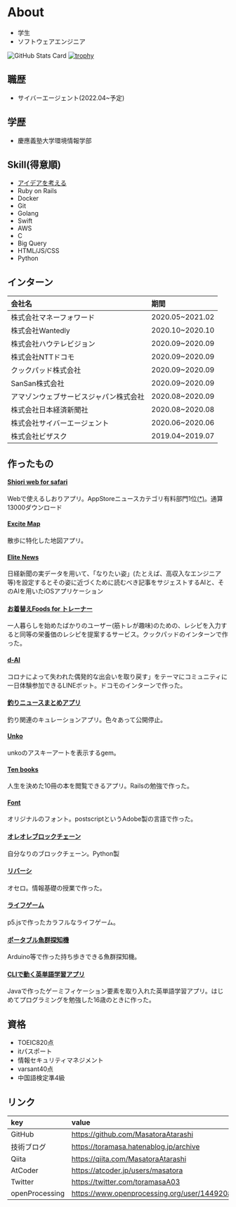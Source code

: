 # About
- 学生
- ソフトウェアエンジニア

![GitHub Stats Card](https://github-readme-stats.vercel.app/api?username=MasatoraAtarashi&count_private=true)
[![trophy](https://github-profile-trophy.vercel.app/?username=MasatoraAtarashi)](https://github.com/ryo-ma/github-profile-trophy)

## 職歴
- サイバーエージェント(2022.04~予定)
## 学歴
- 慶應義塾大学環境情報学部

## Skill(得意順)
- [アイデアを考える](https://qiita.com/MasatoraAtarashi/items/eec4642fe1e6ce79304d)
- Ruby on Rails
- Docker
- Git
- Golang
- Swift
- AWS
- C
- Big Query
- HTML/JS/CSS
- Python

## インターン
| 会社名 | 期間 |
| :--- | :----|
| 株式会社マネーフォワード | 2020.05~2021.02 |
| 株式会社Wantedly | 2020.10~2020.10 |
| 株式会社ハウテレビジョン | 2020.09~2020.09 |
| 株式会社NTTドコモ | 2020.09~2020.09 |
| クックパッド株式会社 | 2020.09~2020.09 |
| SanSan株式会社 | 2020.09~2020.09 |
| アマゾンウェブサービスジャパン株式会社 | 2020.08~2020.09 |
| 株式会社日本経済新聞社 | 2020.08~2020.08 |
| 株式会社サイバーエージェント | 2020.06~2020.06 |
| 株式会社ビザスク | 2019.04~2019.07 |

## 作ったもの
#### [Shiori web for safari](https://apps.apple.com/jp/app/shiori-web-for-safari/id1480539987?l=ja)
Webで使えるしおりアプリ。AppStoreニュースカテゴリ有料部門1位[(*)](https://github.com/MasatoraAtarashi/portfolio/blob/master/1%E3%81%AE%E3%82%B3%E3%83%94%E3%83%BC.jpeg)。通算13000ダウンロード

#### [Excite Map](https://apps.apple.com/jp/app/excite-map/id1510231873)
散歩に特化した地図アプリ。

#### [Elite News]()
日経新聞の実データを用いて、「なりたい姿」(たとえば、高収入なエンジニア等)を設定するとその姿に近づくために読むべき記事をサジェストするAIと、そのAIを用いたiOSアプリケーション

#### [お着替えFoods for トレーナー](https://github.com/MasatoraAtarashi/cookpad-internship-2020-summer-pbl)
一人暮らしを始めたばかりのユーザー(筋トレが趣味)のための、レシピを入力すると同等の栄養価のレシピを提案するサービス。クックパッドのインターンで作った。

#### [d-AI](https://github.com/MasatoraAtarashi/docomo-hacathon-E)
コロナによって失われた偶発的な出会いを取り戻す」をテーマにコミュニティに一日体験参加できるLINEボット。ドコモのインターンで作った。

#### [釣りニュースまとめアプリ](https://apps.apple.com/jp/app/%E9%87%A3%E3%82%8A-%E3%83%8B%E3%83%A5%E3%83%BC%E3%82%B9%E3%81%BE%E3%81%A8%E3%82%81%E3%82%A2%E3%83%97%E3%83%AA/id1479366414)
釣り関連のキュレーションアプリ。色々あって公開停止。

#### [Unko](https://github.com/MasatoraAtarashi/unko)
unkoのアスキーアートを表示するgem。

#### [Ten books](https://ten-books.herokuapp.com/)
人生を決めた10冊の本を閲覧できるアプリ。Railsの勉強で作った。

#### [Font](https://github.com/MasatoraAtarashi/font)
オリジナルのフォント。postscriptというAdobe製の言語で作った。

#### [オレオレブロックチェーン](https://github.com/MasatoraAtarashi/Oreoreblockchain)
自分なりのブロックチェーン。Python製

#### [リバーシ](http://web.sfc.keio.ac.jp/~t17023ma/info2/final/Reversi/Reversi.html)
オセロ。情報基礎の授業で作った。

#### [ライフゲーム](https://openprocessing.org/sketch/649752)
p5.jsで作ったカラフルなライフゲーム。

#### [ポータブル魚群探知機](https://github.com/MasatoraAtarashi/Fish-finder)
Arduino等で作った持ち歩きできる魚群探知機。

#### [CLIで動く英単語学習アプリ](https://github.com/MasatoraAtarashi/WordQuiz)
Javaで作ったゲーミフィケーション要素を取り入れた英単語学習アプリ。はじめてプログラミングを勉強した16歳のときに作った。

## 資格
- TOEIC820点
- itパスポート
- 情報セキュリティマネジメント
- varsant40点
- 中国語検定準4級

## リンク
| key | value |
| :--- | :----|
| GitHub | https://github.com/MasatoraAtarashi |
| 技術ブログ | https://toramasa.hatenablog.jp/archive |
| Qiita | https://qiita.com/MasatoraAtarashi |
| AtCoder | https://atcoder.jp/users/masatora |
| Twitter | https://twitter.com/toramasaA03 |
| openProcessing | https://www.openprocessing.org/user/144920#sketches |
